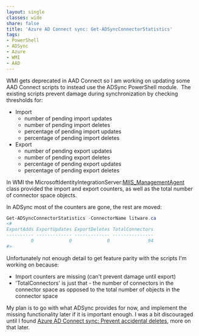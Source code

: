 ```yaml
---
layout: single
classes: wide
share: false
title: 'Azure AD Connect sync: Get-ADSyncConnectorStatistics'
tags:
- PowerShell
- ADSync
- Azure
- WMI
- AAD
---
```


WMI gets deprecated in AAD Connect so I am working on updating some AAD Connect scripts to instead use the ADSync PowerShell module.&nbsp; The existing scripts prevent damage during synchronization by checking thresholds for:
* Import
  * number of pending import updates
  * number of pending import deletes
  * percentage of pending import updates
  * percentage of pending import deletes
* Export
  * number of pending export updates
  * number of pending export deletes
  * percentage of pending export updates
  * percentage of pending export deletes

In WMI the MicrosoftIdentityIntegrationServer:[MIIS_ManagementAgent](https://docs.microsoft.com/en-us/previous-versions/windows/desktop/forefront-2010/ms697764(v=vs.100)) class provided the import and export counters, as well as the total number of connector space objects.

In ADSync most of the counters are gone, the rest are moved:
```powershell
Get-ADSyncConnectorStatistics -ConnectorName litware.ca
<#
ExportAdds ExportUpdates ExportDeletes TotalConnectors
---------- ------------- ------------- ---------------
         0             0             0              94
#>
```

Unfortunately not enough detail to get feature parity with the scripts I'm working on because:
* Import counters are missing (can't prevent damage until export)
* 'TotalConnectors' is just that - the number of connectors in the connector space as opposed to the total number of objects in the connector space

My plan is to go with what ADSync provides for now, and implement the missing functionality later if it is important enough. I was a bit discouraged until I found [Azure AD Connect sync: Prevent accidental deletes](https://docs.microsoft.com/en-us/azure/active-directory/hybrid/how-to-connect-sync-feature-prevent-accidental-deletes), more on that later.